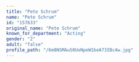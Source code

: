 ```yaml
---
title: "Pete Schrum"
name: "Pete Schrum"
id: "157633"
original_name: "Pete Schrum"
known_for_department: "Acting"
gender: "2"
adult: "false"
profile_path: "/6m8NSMAuS0UoNpeW1beA73IBc4w.jpg"
---
```

